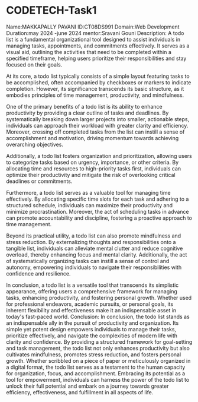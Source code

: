 # CODETECH-Task1
Name:MAKKAPALLY PAVANI
ID:CT08DS991
Domain:Web Development
Duration:may 2024 -june 2024
mentor:Sravani Gouni
Description:
A todo list is a fundamental organizational tool designed to assist individuals in managing tasks, appointments, and commitments effectively. It serves as a visual aid, outlining the activities that need to be completed within a specified timeframe, helping users prioritize their responsibilities and stay focused on their goals.

At its core, a todo list typically consists of a simple layout featuring tasks to be accomplished, often accompanied by checkboxes or markers to indicate completion. However, its significance transcends its basic structure, as it embodies principles of time management, productivity, and mindfulness.

One of the primary benefits of a todo list is its ability to enhance productivity by providing a clear outline of tasks and deadlines. By systematically breaking down larger projects into smaller, actionable steps, individuals can approach their workload with greater clarity and efficiency. Moreover, crossing off completed tasks from the list can instill a sense of accomplishment and motivation, driving momentum towards achieving overarching objectives.

Additionally, a todo list fosters organization and prioritization, allowing users to categorize tasks based on urgency, importance, or other criteria. By allocating time and resources to high-priority tasks first, individuals can optimize their productivity and mitigate the risk of overlooking critical deadlines or commitments.

Furthermore, a todo list serves as a valuable tool for managing time effectively. By allocating specific time slots for each task and adhering to a structured schedule, individuals can maximize their productivity and minimize procrastination. Moreover, the act of scheduling tasks in advance can promote accountability and discipline, fostering a proactive approach to time management.

Beyond its practical utility, a todo list can also promote mindfulness and stress reduction. By externalizing thoughts and responsibilities onto a tangible list, individuals can alleviate mental clutter and reduce cognitive overload, thereby enhancing focus and mental clarity. Additionally, the act of systematically organizing tasks can instill a sense of control and autonomy, empowering individuals to navigate their responsibilities with confidence and resilience.

In conclusion, a todo list is a versatile tool that transcends its simplistic appearance, offering users a comprehensive framework for managing tasks, enhancing productivity, and fostering personal growth. Whether used for professional endeavors, academic pursuits, or personal goals, its inherent flexibility and effectiveness make it an indispensable asset in today's fast-paced world.
Conclusion:
In conclusion, the todo list stands as an indispensable ally in the pursuit of productivity and organization. Its simple yet potent design empowers individuals to manage their tasks, prioritize effectively, and navigate the complexities of modern life with clarity and confidence. By providing a structured framework for goal-setting and task management, the todo list not only enhances productivity but also cultivates mindfulness, promotes stress reduction, and fosters personal growth. Whether scribbled on a piece of paper or meticulously organized in a digital format, the todo list serves as a testament to the human capacity for organization, focus, and accomplishment. Embracing its potential as a tool for empowerment, individuals can harness the power of the todo list to unlock their full potential and embark on a journey towards greater efficiency, effectiveness, and fulfillment in all aspects of life.
